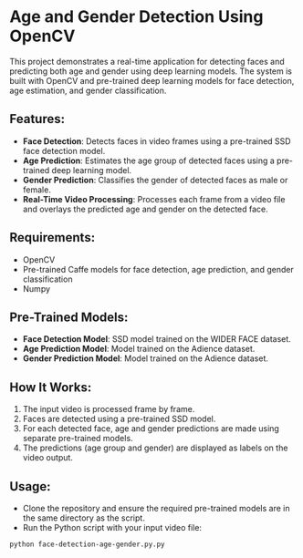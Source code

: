 # Age and Gender Detection Using OpenCV

This project demonstrates a real-time application for detecting faces and predicting both age and gender using deep learning models. The system is built with OpenCV and pre-trained deep learning models for face detection, age estimation, and gender classification.

## Features:
- **Face Detection**: Detects faces in video frames using a pre-trained SSD face detection model.
- **Age Prediction**: Estimates the age group of detected faces using a pre-trained deep learning model.
- **Gender Prediction**: Classifies the gender of detected faces as male or female.
- **Real-Time Video Processing**: Processes each frame from a video file and overlays the predicted age and gender on the detected face.

## Requirements:
- OpenCV
- Pre-trained Caffe models for face detection, age prediction, and gender classification
- Numpy

## Pre-Trained Models:
- **Face Detection Model**: SSD model trained on the WIDER FACE dataset.
- **Age Prediction Model**: Model trained on the Adience dataset.
- **Gender Prediction Model**: Model trained on the Adience dataset.

## How It Works:
1. The input video is processed frame by frame.
2. Faces are detected using a pre-trained SSD model.
3. For each detected face, age and gender predictions are made using separate pre-trained models.
4. The predictions (age group and gender) are displayed as labels on the video output.

## Usage:
- Clone the repository and ensure the required pre-trained models are in the same directory as the script.
- Run the Python script with your input video file:

```bash
python face-detection-age-gender.py.py

